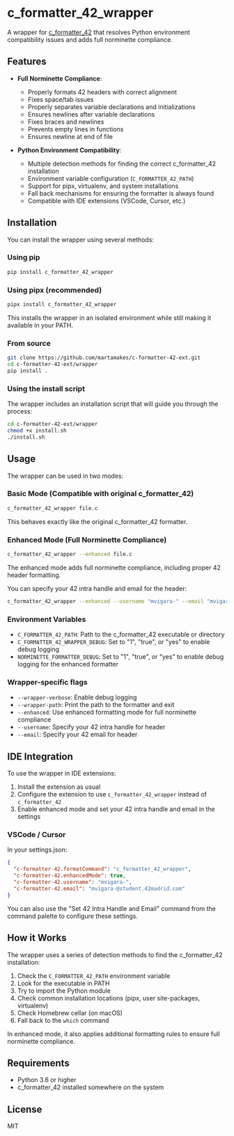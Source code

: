 # c_formatter_42_wrapper

A wrapper for [c_formatter_42](https://github.com/cacharle/c_formatter_42) that resolves Python environment compatibility issues and adds full norminette compliance.

## Features

- **Full Norminette Compliance**: 
  - Properly formats 42 headers with correct alignment
  - Fixes space/tab issues
  - Properly separates variable declarations and initializations
  - Ensures newlines after variable declarations
  - Fixes braces and newlines
  - Prevents empty lines in functions
  - Ensures newline at end of file

- **Python Environment Compatibility**:
  - Multiple detection methods for finding the correct c_formatter_42 installation
  - Environment variable configuration (`C_FORMATTER_42_PATH`)
  - Support for pipx, virtualenv, and system installations
  - Fall back mechanisms for ensuring the formatter is always found
  - Compatible with IDE extensions (VSCode, Cursor, etc.)

## Installation

You can install the wrapper using several methods:

### Using pip

```bash
pip install c_formatter_42_wrapper
```

### Using pipx (recommended)

```bash
pipx install c_formatter_42_wrapper
```

This installs the wrapper in an isolated environment while still making it available in your PATH.

### From source

```bash
git clone https://github.com/martamakes/c-formatter-42-ext.git
cd c-formatter-42-ext/wrapper
pip install .
```

### Using the install script

The wrapper includes an installation script that will guide you through the process:

```bash
cd c-formatter-42-ext/wrapper
chmod +x install.sh
./install.sh
```

## Usage

The wrapper can be used in two modes:

### Basic Mode (Compatible with original c_formatter_42)

```bash
c_formatter_42_wrapper file.c
```

This behaves exactly like the original c_formatter_42 formatter.

### Enhanced Mode (Full Norminette Compliance)

```bash
c_formatter_42_wrapper --enhanced file.c
```

The enhanced mode adds full norminette compliance, including proper 42 header formatting.

You can specify your 42 intra handle and email for the header:

```bash
c_formatter_42_wrapper --enhanced --username "mvigara-" --email "mvigara-@student.42madrid.com" file.c
```

### Environment Variables

- `C_FORMATTER_42_PATH`: Path to the c_formatter_42 executable or directory
- `C_FORMATTER_42_WRAPPER_DEBUG`: Set to "1", "true", or "yes" to enable debug logging
- `NORMINETTE_FORMATTER_DEBUG`: Set to "1", "true", or "yes" to enable debug logging for the enhanced formatter

### Wrapper-specific flags

- `--wrapper-verbose`: Enable debug logging
- `--wrapper-path`: Print the path to the formatter and exit
- `--enhanced`: Use enhanced formatting mode for full norminette compliance
- `--username`: Specify your 42 intra handle for header
- `--email`: Specify your 42 email for header

## IDE Integration

To use the wrapper in IDE extensions:

1. Install the extension as usual
2. Configure the extension to use `c_formatter_42_wrapper` instead of `c_formatter_42`
3. Enable enhanced mode and set your 42 intra handle and email in the settings

### VSCode / Cursor

In your settings.json:

```json
{
  "c-formatter-42.formatCommand": "c_formatter_42_wrapper",
  "c-formatter-42.enhancedMode": true,
  "c-formatter-42.username": "mvigara-",
  "c-formatter-42.email": "mvigara-@student.42madrid.com"
}
```

You can also use the "Set 42 Intra Handle and Email" command from the command palette to configure these settings.

## How it Works

The wrapper uses a series of detection methods to find the c_formatter_42 installation:

1. Check the `C_FORMATTER_42_PATH` environment variable
2. Look for the executable in PATH
3. Try to import the Python module
4. Check common installation locations (pipx, user site-packages, virtualenv)
5. Check Homebrew cellar (on macOS)
6. Fall back to the `which` command

In enhanced mode, it also applies additional formatting rules to ensure full norminette compliance.

## Requirements

- Python 3.6 or higher
- c_formatter_42 installed somewhere on the system

## License

MIT

